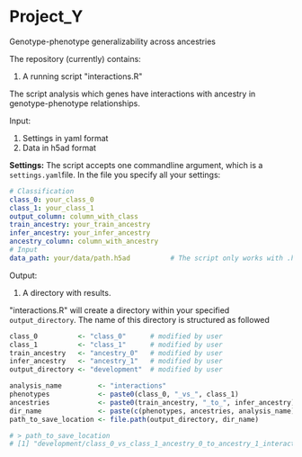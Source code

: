 # Project_Y
Genotype-phenotype generalizability across ancestries

The repository (currently) contains:
1. A running script "interactions.R"

The script analysis which genes have interactions with ancestry in genotype-phenotype relationships.

Input:
1. Settings in yaml format
2. Data in h5ad format

**Settings:**
The script accepts one commandline argument, which is a `settings.yaml`file. 
In the file you specify all your settings:
```yaml
# Classification
class_0: your_class_0
class_1: your_class_1
output_column: column_with_class
train_ancestry: your_train_ancestry
infer_ancestry: your_infer_ancestry
ancestry_column: column_with_ancestry
# Input
data_path: your/data/path.h5ad          # The script only works with .h5ad files
```


Output:
1. A directory with results.

"interactions.R" will create a directory within your specified `output_directory`. 
The name of this directory is structured as followed
```r
class_0          <- "class_0"      # modified by user
class_1          <- "class_1"      # modified by user
train_ancestry   <- "ancestry_0"   # modified by user
infer_ancestry   <- "ancestry_1"   # modified by user
output_directory <- "development"  # modified by user

analysis_name         <- "interactions"
phenotypes            <- paste0(class_0, "_vs_", class_1)
ancestries            <- paste0(train_ancestry, "_to_", infer_ancestry)
dir_name              <- paste(c(phenotypes, ancestries, analysis_name), collapse = "_")
path_to_save_location <- file.path(output_directory, dir_name)

# > path_to_save_location
# [1] "development/class_0_vs_class_1_ancestry_0_to_ancestry_1_interactions"
```